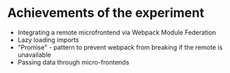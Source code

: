 # Achievements of the experiment
- Integrating a remote microfrontend via Webpack Module Federation
- Lazy loading imports
- "Promise" - pattern to prevent webpack from breaking if the remote is unavailable
- Passing data through micro-frontends